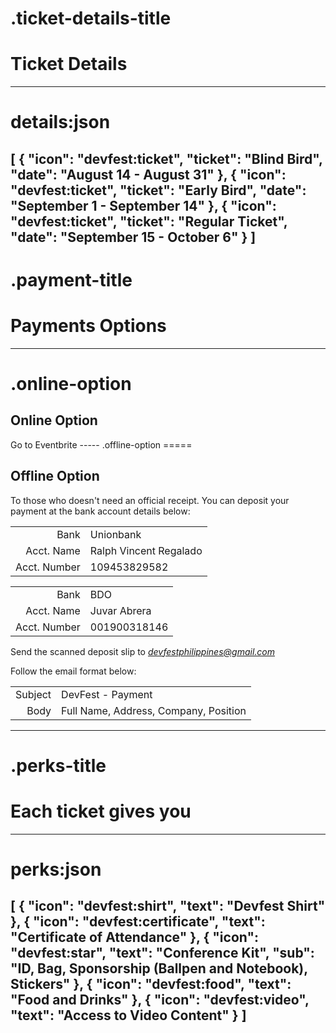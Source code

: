 .ticket-details-title
=====
# Ticket Details
-----
details:json
=====
[
  {
    "icon": "devfest:ticket",
    "ticket": "Blind Bird",
    "date": "August 14 - August 31"
  },
  {
    "icon": "devfest:ticket",
    "ticket": "Early Bird",
    "date": "September 1 - September 14"
  },
  {
    "icon": "devfest:ticket",
    "ticket": "Regular Ticket",
    "date": "September 15 - October 6"
  }
]
-----
.payment-title
=====
# Payments Options
-----
.online-option
=====
<iron-icon icon="devfest:online"></iron-icon>

## Online Option

<devfest-button target="_blank" href="https://devfestphilippines.eventbrite.com/">
  Go to Eventbrite
</devfest-button>
-----
.offline-option
=====
<iron-icon icon="devfest:offline"></iron-icon>

## Offline Option

To those who doesn't need an official receipt. You can deposit your payment at the bank account details below:

|   |   |
|---:|:---|
| Bank | Unionbank |
| Acct. Name | Ralph Vincent Regalado |
| Acct. Number | 109453829582 |

|   |   |
|---:|:---|
| Bank | BDO |
| Acct. Name | Juvar Abrera |
| Acct. Number | 001900318146 |

Send the scanned deposit slip to *devfestphilippines@gmail.com*

Follow the email format below:

|   |   |
|---:|:---|
| Subject | DevFest - Payment |
| Body | Full Name, Address, Company, Position |

-----
.perks-title
=====
# Each ticket gives you
-----
perks:json
=====
[
  {
    "icon": "devfest:shirt",
    "text": "Devfest Shirt"
  },
  {
    "icon": "devfest:certificate",
    "text": "Certificate of Attendance"
  },
  {
    "icon": "devfest:star",
    "text": "Conference Kit",
    "sub": "ID, Bag, Sponsorship (Ballpen and Notebook), Stickers"
  },
  {
    "icon": "devfest:food",
    "text": "Food and Drinks"
  },
  {
    "icon": "devfest:video",
    "text": "Access to Video Content"
  }
]
-----
